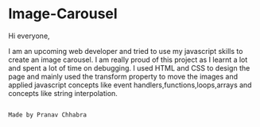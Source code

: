 # Image-Carousel
Hi everyone,

I am an upcoming web developer and tried to use my javascript skills to create an image carousel. I am really proud of this project as I learnt a lot and spent a lot of time on debugging. I used HTML and CSS to design the page and mainly used the transform property to move the images and applied javascript concepts like event handlers,functions,loops,arrays and concepts like string interpolation. 

                                                                        Made by Pranav Chhabra
